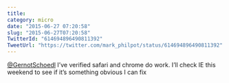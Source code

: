```yaml
---
title: 
category: micro
date: "2015-06-27 07:20:58"
slug: "2015-06-27T07:20:58"
TwitterId: "614694896490811392"
TweetUrl: "https://twitter.com/mark_philpot/status/614694896490811392"
---
```


[@GernotSchoedl](https://twitter.com/GernotSchoedl) I’ve verified safari and
chrome do work. I’ll check IE this weekend to see if it’s something obvious I
can fix
